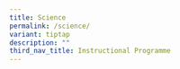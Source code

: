 ```yaml
---
title: Science
permalink: /science/
variant: tiptap
description: ""
third_nav_title: Instructional Programme
---
```


